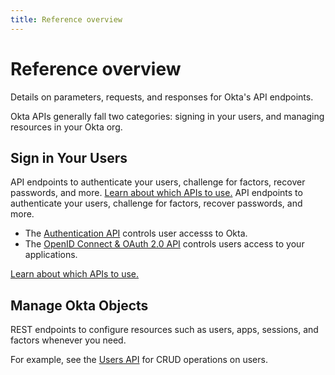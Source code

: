 ```yaml
---
title: Reference overview
---
```


# Reference overview

Details on parameters, requests, and responses for Okta's API endpoints.


Okta APIs generally fall two categories: signing in your users, and managing
resources in your Okta org.

## Sign in Your Users
API endpoints to authenticate your users, challenge for factors, recover passwords, and more. [Learn about which APIs to use.](/docs/concepts/oauth-openid/#authentication-api-vs-oauth-20-vs-openid-connect)
API endpoints to authenticate your users, challenge for factors, recover passwords, and more.
  - The [Authentication API](/docs/reference/api/authn) controls user accesss to Okta.
  - The [OpenID Connect & OAuth 2.0 API](/docs/reference/api/oidc/) controls users access to your applications.

[Learn about which APIs to use.](/docs/concepts/oauth-openid/#authentication-api-vs-oauth-20-vs-openid-connect)

## Manage Okta Objects
REST endpoints to configure resources such as users, apps, sessions, and factors
whenever you need.

For example, see the [Users API](/docs/reference/api/users) for CRUD operations on users.
